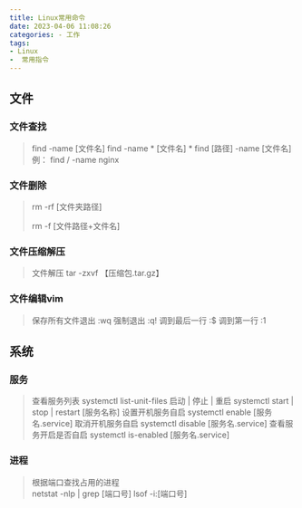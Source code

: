 ```yaml
---
title: Linux常用命令
date: 2023-04-06 11:08:26
categories: - 工作
tags:
- Linux 
-  常用指令
---
```


## 文件
### 文件查找
> find -name [文件名]
> find -name  * [文件名] *
> find [路径] -name [文件名] 
>例： find / -name nginx 


### 文件删除
> rm -rf  [文件夹路径]
>
> rm -f [文件路径+文件名]

### 文件压缩解压
> 文件解压
> tar -zxvf 【压缩包.tar.gz】


### 文件编辑vim
> 保存所有文件退出
>:wq 
> 强制退出
>:q!
>调到最后一行
>:$ 
>调到第一行
>:1 

## 系统
### 服务
> 查看服务列表
> systemctl list-unit-files 
> 启动 | 停止 | 重启
> systemctl start | stop | restart [服务名称]
> 设置开机服务自启
> systemctl enable [服务名.service]
> 取消开机服务自启
> systemctl disable [服务名.service]
> 查看服务开启是否自启
> systemctl is-enabled [服务名.service]

### 进程  
  > 根据端口查找占用的进程  
  > netstat -nlp | grep [端口号]
  > lsof -i:[端口号]
  
